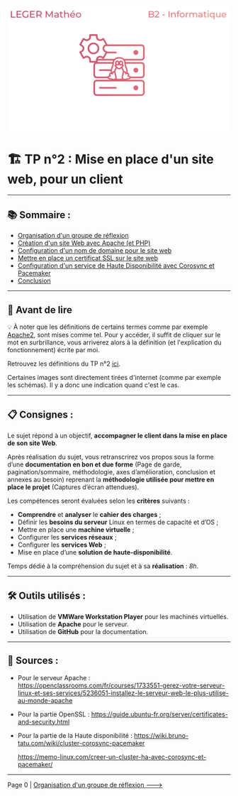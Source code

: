 ![logotp2](./img/logo-tp2.png)
# :building_construction: TP n°2 : Mise en place d'un site web, pour un client
---

## :books: Sommaire :

- [Organisation d'un groupe de réflexion](./organisation.md)
- [Création d'un site Web avec Apache (et PHP)](./site-web.md)
- [Configuration d'un nom de domaine pour le site web](./nom-domaine.md)
- [Mettre en place un certificat SSL sur le site web](./ssl.md)
- [Configuration d'un service de Haute Disponibilité avec Corosync et Pacemaker](./haute-dispo.md)
- [Conclusion](./conclusion.md)

---

## :book: Avant de lire

:bulb: À noter que les définitions de certains termes comme par exemple [Apache2](./definition.md#apache2), sont mises comme tel. Pour y accéder, il suffit de cliquer sur le mot en surbrillance, vous arriverez alors à la définition (et l'explication du fonctionnement) écrite par moi.

Retrouvez les définitions du TP n°2 [ici](./definition.md).

Certaines images sont directement tirées d'internet (comme par exemple les schémas). Il y a donc une indication quand c'est le cas.

---

## :clipboard: Consignes : 

Le sujet répond à un objectif, **accompagner le client dans la mise en place de son site Web**.

Après réalisation du sujet, vous retranscrirez vos propos sous la forme d’une **documentation en bon et due forme** (Page de garde, pagination/sommaire, méthodologie, axes d’amélioration, conclusion et annexes au besoin) reprenant la **méthodologie utilisée pour mettre en place le projet** (Captures d’écran attendues).

Les compétences seront évaluées selon les **critères** suivants : 
- **Comprendre** et **analyser** le **cahier des charges** ;
- Définir les **besoins du serveur** Linux en termes de capacité et d’OS ;
- Mettre en place une **machine virtuelle** ;
- Configurer les **services réseaux** ;
- Configurer les **services Web** ;
- Mise en place d’une **solution de haute-disponibilité**.

Temps dédié à la compréhension du sujet et à sa **réalisation** : *8h*.

---

## :hammer_and_wrench: Outils utilisés :

- Utilisation de **VMWare Workstation Player** pour les machines virtuelles.
- Utilisation de **Apache** pour le serveur.
- Utilisation de **GitHub** pour la documentation.

---

## :link: Sources :

- Pour le serveur Apache : https://openclassrooms.com/fr/courses/1733551-gerez-votre-serveur-linux-et-ses-services/5236051-installez-le-serveur-web-le-plus-utilise-au-monde-apache

- Pour la partie OpenSSL : https://guide.ubuntu-fr.org/server/certificates-and-security.html

- Pour la partie de la Haute disponibilité : https://wiki.bruno-tatu.com/wiki/cluster-corosync-pacemaker

    https://memo-linux.com/creer-un-cluster-ha-avec-corosync-et-pacemaker/
---

Page 0 | [Organisation d'un groupe de réflexion --->](./organisation.md)